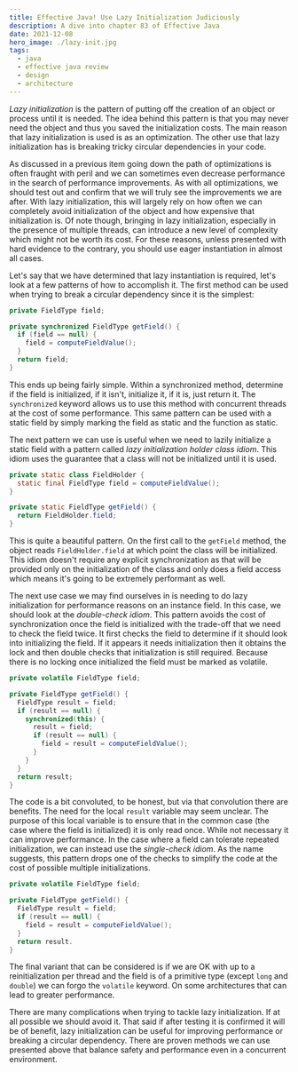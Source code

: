 ```yaml
---
title: Effective Java! Use Lazy Initialization Judiciously
description: A dive into chapter 83 of Effective Java
date: 2021-12-08
hero_image: ./lazy-init.jpg
tags:
  - java
  - effective java review
  - design
  - architecture
---
```


_Lazy initialization_ is the pattern of putting off the creation of an object or process until it is needed. The idea behind this pattern is that you may never need the object and thus you saved the initialization costs. The main reason that lazy initialization is used is as an optimization. The other use that lazy initialization has is breaking tricky circular dependencies in your code.

As discussed in a previous item going down the path of optimizations is often fraught with peril and we can sometimes even decrease performance in the search of performance improvements. As with all optimizations, we should test out and confirm that we will truly see the improvements we are after. With lazy initialization, this will largely rely on how often we can completely avoid initialization of the object and how expensive that initialization is.  Of note though, bringing in lazy initialization, especially in the presence of multiple threads, can introduce a new level of complexity which might not be worth its cost. For these reasons, unless presented with hard evidence to the contrary, you should use eager instantiation in almost all cases. 

Let's say that we have determined that lazy instantiation is required, let's look at a few patterns of how to accomplish it. The first method can be used when trying to break a circular dependency since it is the simplest:

```java
private FieldType field;

private synchronized FieldType getField() {
  if (field == null) {
    field = computeFieldValue();
  }
  return field;
}
```

This ends up being fairly simple. Within a synchronized method, determine if the field is initialized, if it isn't, initialize it, if it is, just return it. The `synchronized` keyword allows us to use this method with concurrent threads at the cost of some performance. This same pattern can be used with a static field by simply marking the field as static and the function as static.

The next pattern we can use is useful when we need to lazily initialize a static field with a pattern called _lazy initialization holder class idiom_. This idiom uses the guarantee that a class will not be initialized until it is used.

```java
private static class FieldHolder {
  static final FieldType field = computeFieldValue();
}

private static FieldType getField() {
  return FieldHolder.field;
}
```

This is quite a beautiful pattern. On the first call to the `getField` method, the object reads `FieldHolder.field` at which point the class will be initialized. This idiom doesn't require any explicit synchronization as that will be provided only on the initialization of the class and only does a field access which means it's going to be extremely performant as well. 

The next use case we may find ourselves in is needing to do lazy initialization for performance reasons on an instance field. In this case, we should look at the _double-check idiom_. This pattern avoids the cost of synchronization once the field is initialized with the trade-off that we need to check the field twice. It first checks the field to determine if it should look into initializing the field. If it appears it needs initialization then it obtains the lock and then double checks that initialization is still required.  Because there is no locking once initialized the field must be marked as volatile.

```java
private volatile FieldType field;

private FieldType getField() {
  FieldType result = field;
  if (result == null) {
    synchronized(this) {
      result = field;
      if (result == null) {
        field = result = computeFieldValue();
      }
    }
  }
  return result;
}
```

The code is a bit convoluted, to be honest, but via that convolution there are benefits. The need for the local `result` variable may seem unclear. The purpose of this local variable is to ensure that in the common case (the case where the field is initialized) it is only read once. While not necessary it can improve performance. In the case where a field can tolerate repeated initialization, we can instead use the _single-check idiom_. As the name suggests, this pattern drops one of the checks to simplify the code at the cost of possible multiple initializations. 

```java
private volatile FieldType field;

private FieldType getField() {
  FieldType result = field;
  if (result == null) {
    field = result = computeFieldValue();
  }
  return result.
}
```
The final variant that can be considered is if we are OK with up to a reinitialization per thread and the field is of a primitive type (except `long` and `double`) we can forgo the `volatile` keyword. On some architectures that can lead to greater performance. 

There are many complications when trying to tackle lazy initialization. If at all possible we should avoid it. That said if after testing it is confirmed it will be of benefit, lazy initialization can be useful for improving performance or breaking a circular dependency. There are proven methods we can use presented above that balance safety and performance even in a concurrent environment. 

